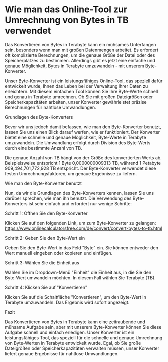 Wie man das Online-Tool zur Umrechnung von Bytes in TB verwendet
================================================================

Das Konvertieren von Bytes in Terabyte kann ein mühsames Unterfangen sein, besonders wenn man mit großen Datenmengen arbeitet. Es erfordert oft komplizierte Berechnungen, um die genaue Größe der Datei oder des Speicherplatzes zu bestimmen. Allerdings gibt es jetzt eine einfache und genaue Möglichkeit, Bytes in Terabyte umzuwandeln - mit unserem Byte-Konverter.

Unser Byte-Konverter ist ein leistungsfähiges Online-Tool, das speziell dafür entwickelt wurde, Ihnen das Leben bei der Verwaltung Ihrer Daten zu erleichtern. Mit diesem einfachen Tool können Sie Ihre Byte-Werte schnell und genau in Terabyte umrechnen. Ob Sie mit großen Dateigrößen oder Speicherkapazitäten arbeiten, unser Konverter gewährleistet präzise Berechnungen für nahtlose Umwandlungen.

Grundlagen des Byte-Konverters

Bevor wir uns jedoch damit befassen, wie man den Byte-Konverter benutzt, lassen Sie uns einen Blick darauf werfen, wie er funktioniert. Der Konverter bietet eine schnelle und genaue Möglichkeit, Byte-Werte in Terabyte umzuwandeln. Die Umwandlung erfolgt durch Division des Byte-Werts durch eine bestimmte Anzahl von TB.

Die genaue Anzahl von TB hängt von der Größe des konvertierten Werts ab. Beispielsweise entspricht 1 Byte 0,0000000009313 TB, während 1 Petabyte 909,494,701,772,928 TB entspricht. Der Byte-Konverter verwendet diese festen Umrechnungsfaktoren, um genaue Ergebnisse zu liefern.

Wie man den Byte-Konverter benutzt

Nun, da wir die Grundlagen des Byte-Konverters kennen, lassen Sie uns darüber sprechen, wie man ihn benutzt. Die Verwendung des Byte-Konverters ist sehr einfach und erfordert nur wenige Schritte:

Schritt 1: Öffnen Sie den Byte-Konverter

Klicken Sie auf den folgenden Link, um zum Byte-Konverter zu gelangen: <https://www.onlinecalculatorsfree.com/de/convert/convert-bytes-to-tb.html>

Schritt 2: Geben Sie den Byte-Wert ein

Geben Sie den Byte-Wert in das Feld "Byte" ein. Sie können entweder den Wert manuell eingeben oder kopieren und einfügen.

Schritt 3: Wählen Sie die Einheit aus

Wählen Sie im Dropdown-Menü "Einheit" die Einheit aus, in die Sie den Byte-Wert umwandeln möchten. In diesem Fall wählen Sie Terabyte (TB).

Schritt 4: Klicken Sie auf "Konvertieren"

Klicken Sie auf die Schaltfläche "Konvertieren", um den Byte-Wert in Terabyte umzuwandeln. Das Ergebnis wird sofort angezeigt.

Fazit

Das Konvertieren von Bytes in Terabyte kann eine zeitraubende und mühsame Aufgabe sein, aber mit unserem Byte-Konverter können Sie diese Aufgabe schnell und einfach erledigen. Unser Konverter ist ein leistungsfähiges Tool, das speziell für die schnelle und genaue Umrechnung von Byte-Werten in Terabyte entwickelt wurde. Egal, ob Sie große Dateigrößen oder Speicherkapazitäten verwalten müssen, unser Konverter liefert genaue Ergebnisse für nahtlose Umwandlungen.